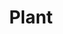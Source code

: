 ---
title: "Plant"

domain:
  grantedPower: |
    Rebuke or command plant creatures as an evil cleric rebukes or commands undead. Use this ability a total number of times per day equal to 3 + your Charisma modifier. This granted power is a supernatural ability.

    Add _knowledge (nature)_ to your list of cleric class skills.
  spells: |
     1. {% spell_link entangle %}
     1. {% spell_link barkskin %}
     1. {% spell_link plant-growth %}
     1. {% spell_link command-plants %}
     1. {% spell_link wall-of-thorns %}
     1. {% spell_link repel-wood %}
     1. {% spell_link animate-plants %}
     1. {% spell_link control-plants %}
     1. {% spell_link shambler %}
---